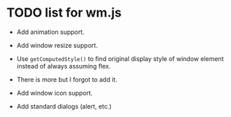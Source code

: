 # TODO list for wm.js

 - Add animation support.

 - Add window resize support.

 - Use `getComputedStyle()` to find original display style of window element instead of always assuming flex.

 - There is more but I forgot to add it.
 
 - Add window icon support.

 - Add standard dialogs (alert, etc.)